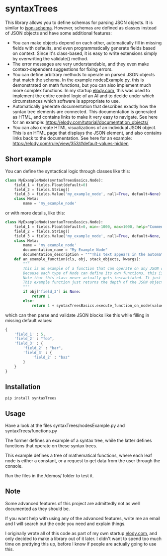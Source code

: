 # syntaxTrees


This library allows you to define schemas for parsing JSON objects. It is similar to [json-schema](https://json-schema.org/). However, schemas are defined as classes instead of JSON objects and have some additional features:

* You can make objects depend on each other, automatically fill in missing fields with defaults, and even programmatically generate fields based on context. Since it's class-based, it is easy to write extensions simply by overwriting the validate() method.
* The error messages are very understandable, and they even make context-dependent suggestions for fixing errors.
* You can define arbitrary methods to operate on parsed JSON objects that match the schema. In the example nodesExample.py, this is demonstrated on math functions, but you can also implement much more complex functions. In my startup [elody.com](https://elody.com), this was used to implement the entire control logic of an AI and to decide under which circumstances which software is appropriate to use.
* Automatically generate documentation that describes exactly how the syntax tree elements are connected. This documentation is generated as HTML, and contains links to make it very easy to navigate. See here for an example: <https://elody.com/tutorial/documentation_objects/>
* You can also create HTML visualizations of an individual JSON object. This is an HTML page that displays the JSON element, and also contains links back to the documentation. See here for an example: <https://elody.com/rule/view/353/#default-values-hidden>


## Short example

You can define the syntactical logic through classes like this:

```python
class MyExampleNode(syntaxTreesBasics.Node):
    field_1 = fields.Float(default=0)
    field_2 = fields.String()
    field_3 = fields.Value('my_example_node', null=True, default=None)
    class Meta:
        name = 'my_example_node'
```

or with more details, like this:

```python
class MyExampleNode(syntaxTreesBasics.Node):
    field_1 = fields.Float(default=0, min=-1000, max=1000, help="Comments like this one will appear in the automatically generated HTML documentation.")
    field_2 = fields.String()
    field_3 = fields.Value('my_example_node', null=True, default=None, help="This field is recursive and defines another Node of the same type as this one.")
    class Meta:
        name = 'my_example_node'
        documentation_name = "My Example Node"
        documentation_description = """This text appears in the automatically generated HTML documentation. It can even contain links to other parts of the documentation, [my_example_node|like so]."""
    def an_example_function(cls, obj, stack_objects, kwargs):
        """
        This is an example of a function that can operate on any JSON object that has been parsed correctly.
        Because each type of Node can define its own functions, this is a very flexible way to associate logic with JSON objects.
        Note that this class never actually gets instantiated. It just acts as a pattern for operating on JSON objects. That's why many of its functions have 'cls' (the class) as the first argument and not 'self'.
        This example function just returns the depth of the JSON object, since my_example_node is recursive.
        """
        if obj['field_3'] is None:
            return 1
        else:
            return 1 + syntaxTreesBasics.execute_function_on_node(value='my_example_node', function='an_example_function', obj=obj['field_3'], stack_objects=stack_objects, kwargs=kwargs)
```

which can then parse and validate JSON blocks like this while filling in missing default values:

```python
{
    'field_1' : 5,
    'field_2' : "foo",
    'field_3' : {
        'field_2' : "bar",
        'field_3' : {
            'field_2' : "baz"
        }
    }
}
```


## Installation

`pip install syntaxTrees`

## Usage


Have a look at the files syntaxTrees/nodesExample.py and syntaxTrees/functions.py

The former defines an example of a syntax tree, while the latter defines functions that operate on these syntax trees.

This example defines a tree of mathematical functions, where each leaf node is either a constant, or a request to get data from the user through the console.

Run the files in the /demos/ folder to test it.


## Note

Some advanced features of this project are admittedly not as well documented as they should be.

If you want help with using any of the advanced features, write me an email and I will search out the code you need and explain things.

I originally wrote all of this code as part of my own startup [elody.com](https://elody.com), and only decided to make a library out of it later. I didn't want to spend too much time on prettying this up, before I know if people are actually going to use this.
